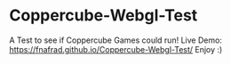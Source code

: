# Coppercube-Webgl-Test
A Test to see if Coppercube Games could run!
Live Demo: https://fnafrad.github.io/Coppercube-Webgl-Test/
Enjoy :)
